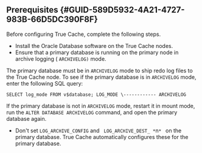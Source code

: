 ##  Prerequisites {#GUID-589D5932-4A21-4727-983B-66D5DC390F8F} 

Before configuring True Cache, complete the following steps. 

  * Install the Oracle Database software on the True Cache nodes. 
  * Ensure that a primary database is running on the primary node in archive logging ( ` ARCHIVELOG) ` mode. 

The primary database must be in ` ARCHIVELOG ` mode to ship redo log files to the True Cache node.  To see if the primary database is in ` ARCHIVELOG ` mode, enter the following SQL query: 

``` SELECT log_mode FROM v$database; LOG_MODE \------------ ARCHIVELOG ``` 

If the primary database is not in ` ARCHIVELOG ` mode, restart it in mount mode, run the ` ALTER DATABASE ARCHIVELOG ` command, and open the primary database again. 

  * Don't set ` LOG_ARCHIVE_CONFIG ` and ` LOG_ARCHIVE_DEST_ *`n`* ` on the primary database. True Cache automatically configures these for the primary database. 



